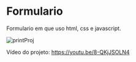# Formulario
Formulario em que uso html, css e javascript.

![printProj](https://user-images.githubusercontent.com/88200985/176190546-8489c7dd-bd88-46fc-9fd0-f0dd08a67fe5.PNG)

Vídeo do projeto:
https://youtu.be/8-QKjJSOLN4

